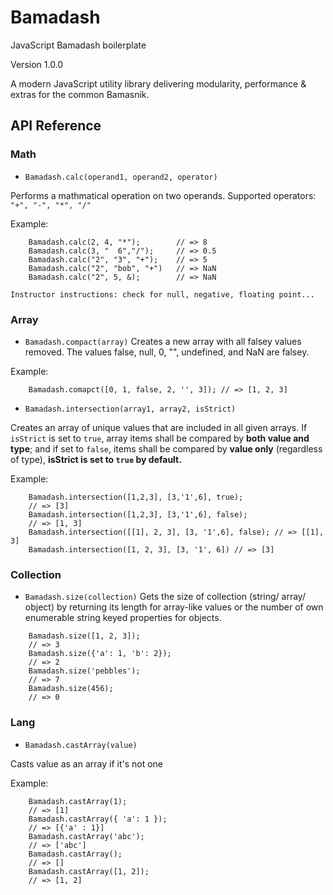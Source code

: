 # Bamadash
JavaScript Bamadash boilerplate

Version 1.0.0

A modern JavaScript utility library delivering modularity, performance & extras for the common Bamasnik.

## API Reference
### Math
- `Bamadash.calc(operand1, operand2, operator)`

Performs a mathmatical operation on two operands.
Supported operators: `"+", "-", "*", "/"`

Example:
```
    Bamadash.calc(2, 4, "*");        // => 8
    Bamadash.calc(3, "  6","/");     // => 0.5
    Bamadash.calc("2", "3", "+");    // => 5
    Bamadash.calc("2", "bob", "+")   // => NaN
    Bamadash.calc("2", 5, &);        // => NaN
```

`Instructor instructions: check for null, negative, floating point...`

### Array
- `Bamadash.compact(array)`
Creates a new array with all falsey values removed. The values false, null, 0, "", undefined, and NaN are falsey.

Example:
```
    Bamadash.comapct([0, 1, false, 2, '', 3]); // => [1, 2, 3]
```

- `Bamadash.intersection(array1, array2, isStrict)`

Creates an array of unique values that are included in all given arrays. If `isStrict` is set to `true`, array items shall be compared by **both value and type**;
and if set to `false`, items shall be compared by **value only** (regardless of type), **isStrict is set to `true` by default.**

Example:
```
    Bamadash.intersection([1,2,3], [3,'1',6], true);
    // => [3]
    Bamadash.intersection([1,2,3], [3,'1',6], false);
    // => [1, 3]
    Bamadash.intersection([[1], 2, 3], [3, '1',6], false); // => [[1], 3]
    Bamadash.intersection([1, 2, 3], [3, '1', 6]) // => [3]
```

### Collection
- `Bamadash.size(collection)`
Gets the size of collection (string/ array/ object) by returning its length for array-like values or the number of own enumerable string keyed properties for objects.

```
    Bamadash.size([1, 2, 3]);
    // => 3
    Bamadash.size({'a': 1, 'b': 2});
    // => 2
    Bamadash.size('pebbles');
    // => 7
    Bamadash.size(456);
    // => 0
```

### Lang

- `Bamadash.castArray(value)`

Casts value as an array if it's not one

Example:
```
    Bamadash.castArray(1);
    // => [1]
    Bamadash.castArray({ 'a': 1 });
    // => [{'a' : 1}]
    Bamadash.castArray('abc');
    // => ['abc']
    Bamadash.castArray();
    // => []
    Bamadash.castArray([1, 2]);
    // => [1, 2]
```